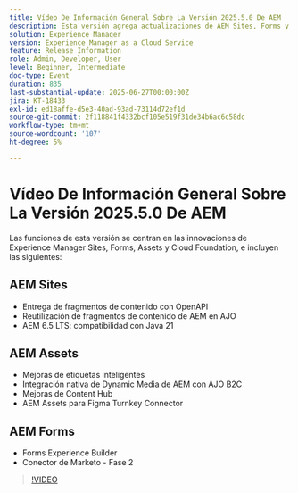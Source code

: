 ```yaml
---
title: Vídeo De Información General Sobre La Versión 2025.5.0 De AEM
description: Esta versión agrega actualizaciones de AEM Sites, Forms y Assets, incluida la entrega OpenAPI, compatibilidad con Java 21, etiquetas inteligentes, conector Figma y Dynamic Media para AJO B2C.
solution: Experience Manager
version: Experience Manager as a Cloud Service
feature: Release Information
role: Admin, Developer, User
level: Beginner, Intermediate
doc-type: Event
duration: 835
last-substantial-update: 2025-06-27T00:00:00Z
jira: KT-18433
exl-id: ed18affe-d5e3-40ad-93ad-73114d72ef1d
source-git-commit: 2f118841f4332bcf105e519f31de34b6ac6c58dc
workflow-type: tm+mt
source-wordcount: '107'
ht-degree: 5%

---
```


# Vídeo De Información General Sobre La Versión 2025.5.0 De AEM

Las funciones de esta versión se centran en las innovaciones de Experience Manager Sites, Forms, Assets y Cloud Foundation, e incluyen las siguientes:

## AEM Sites

* Entrega de fragmentos de contenido con OpenAPI
* Reutilización de fragmentos de contenido de AEM en AJO
* AEM 6.5 LTS: compatibilidad con Java 21

## AEM Assets

* Mejoras de etiquetas inteligentes
* Integración nativa de Dynamic Media de AEM con AJO B2C
* Mejoras de Content Hub
* AEM Assets para Figma Turnkey Connector

## AEM Forms

* Forms Experience Builder
* Conector de Marketo - Fase 2

>[!VIDEO](https://video.tv.adobe.com/v/3464307/?learn=on&enablevpops)
